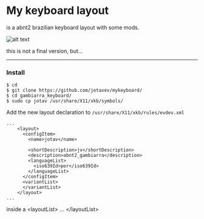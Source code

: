 # My keyboard layout 

is a abnt2 brazilian keyboard layout with some mods.

![alt text](https://github.com/jotavev/gambiarra_keyboard/blob/1164500244b2b2b1e38e5b4e1f4d87dfc0ed388f/mykeyboard.png)

this is not a final version, but...
___
### Install
```
$ cd
$ git clone https://github.com/jotavev/mykeyboard/
$ cd gambiarra_keyboard/
$ sudo cp jotav /usr/share/X11/xkb/symbols/
```
Add the new layout declaration to ```/usr/share/X11/xkb/rules/evdev.xml```
```
...
    <layout>
      <configItem>
        <name>jotav</name>

        <shortDescription>jv</shortDescription>
        <description>abnt2_gambiarra</description>
        <languageList>
          <iso639Id>por</iso639Id>
        </languageList>
      </configItem>
      <variantList>
      </variantList>
    </layout>
...

```
inside a &lt;layoutList&gt; ... &lt;/layoutList&gt;

